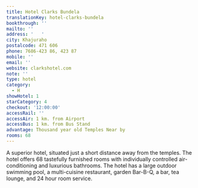 ```yaml
---
title: Hotel Clarks Bundela
translationKey: hotel-clarks-bundela
bookthrough: ''
mailto: ''
address: '   '
city: Khajuraho
postalcode: 471 606
phone: 7686-423 86, 423 87
mobile: ''
email: ''
website: clarkshotel.com
note: ''
type: hotel
category:
  - H
showHotel: 1
starCategory: 4
checkout: '12:00:00'
accessRail: ''
accessAir: 1 km. from Airport
accessBus: 1 km. from Bus Stand
advantage: Thousand year old Temples Near by
rooms: 68
---
```

A superior hotel, situated just a short distance away from the temples. The hotel offers 68 tastefully furnished rooms with individually controlled air-conditioning and luxurious bathrooms. The hotel has a large outdoor swimming pool, a multi-cuisine restaurant, garden Bar-B-Q, a bar, tea lounge, and 24 hour room service.